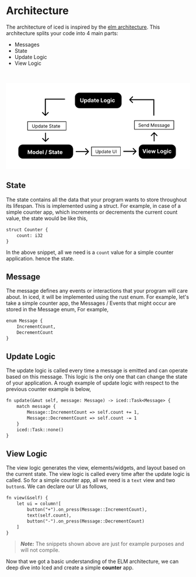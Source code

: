 # Architecture
The architecture of iced is inspired by the [elm architecture](https://guide.elm-lang.org/architecture/).
This architecture splits your code into 4 main parts:

- Messages
- State
- Update Logic
- View Logic

&nbsp;

<div align="center">
    <img src="assets/elm-schematic.svg">
</div>

## State
The state contains all the data that your program wants to store throughout its lifespan. This is implemented using a struct. For example, in case of a simple counter app, which increments or decrements the current count value, the state would be like this,

```rust,ignore
struct Counter {
    count: i32
}
```
In the above snippet, all we need is a `count` value for a simple counter application. hence the state.

## Message
The message defines any events or interactions that your program will care about. 
In iced, it will be implemented using the rust enum. For example, let's take a simple counter app, the Messages / Events that might occur are stored in the Message enum, For example, 

```rust,ignore
enum Message {
    IncrementCount,
    DecrementCount
}
```

## Update Logic
The update logic is called every time a message is emitted and can operate based on this message. This logic is the only one that can change the state of your application. A rough example of update logic with respect to the previous counter example is below,

```rust,ignore
fn update(&mut self, message: Message) -> iced::Task<Message> {
    match message {
        Message::IncrementCount => self.count += 1,
        Message::DecrementCount => self.count -= 1
    }
    iced::Task::none()
}
```

## View Logic
The view logic generates the view, elements/widgets, and layout based on the current state. The view logic is called every time after the update logic is called. So for a simple counter app, all we need is a `text` view and two `button`s. We can declare our UI as follows,

```rust,ignore
fn view(&self) {
    let ui = column![
        button("+").on_press(Message::IncrementCount),
        text(self.count),
        button("-").on_press(Message::DecrementCount)
    ]
}
```

> **_Note:_** The snippets shown above are just for example purposes and will not compile.

Now that we got a basic understanding of the ELM architecture, we can deep dive into Iced and create a simple **counter** app.
